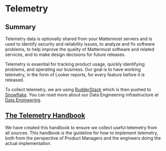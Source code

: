 # Telemetry

## Summary

Telemetry data is optionally shared from your Mattermost servers and is used to identify security and reliability issues, to analyze and fix software problems, to help improve the quality of Mattermost software and related services, and to make design decisions for future releases.

Telemetry is essential for tracking product usage, quickly identifying problems, and operating our business. Our goal is to have working telemetry, in the form of Looker reports, for every feature before it is released.

To collect telemetry, we are using [RudderStack](https://rudderstack.com/) which is then pushed to [Snowflake](https://www.snowflake.com/). You can read more about our Data Engineering infrastructure at [Data Engineering](https://handbook.mattermost.com/operations/business-operations/data-engineering).

## [The Telemetry Handbook](https://docs.google.com/document/d/1CJeMFxnwUq8njKd3S3zxnfqrwUz8zNDsTmUAYqgy_uo/edit?usp=sharing)

We have created this handbook to ensure we collect useful telemetry from all sources. This handbook is the guideline for how to implement telemetry, both from the perspective of Product Managers and the engineers doing the actual implementation.
